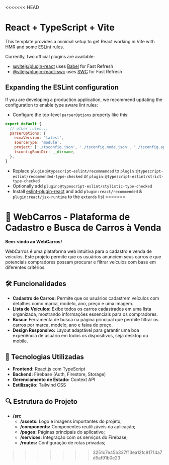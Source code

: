 <<<<<<< HEAD
# React + TypeScript + Vite

This template provides a minimal setup to get React working in Vite with HMR and some ESLint rules.

Currently, two official plugins are available:

- [@vitejs/plugin-react](https://github.com/vitejs/vite-plugin-react/blob/main/packages/plugin-react/README.md) uses [Babel](https://babeljs.io/) for Fast Refresh
- [@vitejs/plugin-react-swc](https://github.com/vitejs/vite-plugin-react-swc) uses [SWC](https://swc.rs/) for Fast Refresh

## Expanding the ESLint configuration

If you are developing a production application, we recommend updating the configuration to enable type aware lint rules:

- Configure the top-level `parserOptions` property like this:

```js
export default {
  // other rules...
  parserOptions: {
    ecmaVersion: 'latest',
    sourceType: 'module',
    project: ['./tsconfig.json', './tsconfig.node.json', './tsconfig.app.json'],
    tsconfigRootDir: __dirname,
  },
}
```

- Replace `plugin:@typescript-eslint/recommended` to `plugin:@typescript-eslint/recommended-type-checked` or `plugin:@typescript-eslint/strict-type-checked`
- Optionally add `plugin:@typescript-eslint/stylistic-type-checked`
- Install [eslint-plugin-react](https://github.com/jsx-eslint/eslint-plugin-react) and add `plugin:react/recommended` & `plugin:react/jsx-runtime` to the `extends` list
=======
# 🚗 WebCarros - Plataforma de Cadastro e Busca de Carros à Venda

**Bem-vindo ao WebCarros!** 

WebCarros é uma plataforma web intuitiva para o cadastro e venda de veículos. Este projeto permite que os usuários anunciem seus carros e que potenciais compradores possam procurar e filtrar veículos com base em diferentes critérios.

## 🛠️ Funcionalidades

- **Cadastro de Carros:** Permite que os usuários cadastrem veículos com detalhes como marca, modelo, ano, preço e uma imagem.
- **Lista de Veículos:** Exibe todos os carros cadastrados em uma lista organizada, mostrando informações essenciais para os compradores.
- **Busca:** Ferramenta de busca na página principal que permite filtrar os carros por marca, modelo, ano e faixa de preço.
- **Design Responsivo:** Layout adaptável para garantir uma boa experiência de usuário em todos os dispositivos, seja desktop ou mobile.

## 🚀 Tecnologias Utilizadas

- **Frontend:** React.js com TypeScript
- **Backend:** Firebase (Auth, Firestore, Storage)
- **Gerenciamento de Estado:** Context API
- **Estilização:** Tailwind CSS

## 🔍 Estrutura do Projeto

- **/src**
  - **/assets:** Logo e imagens importantes do projeto; 
  - **/components:** Componentes reutilizáveis da aplicação;
  - **/pages:** Páginas principais do aplicativo;
  - **/services:** Integração com os serviços do Firebase;
  - **/routes:** Configuração de rotas privadas;
  
>>>>>>> 3251c7e45b337f13ea12fc91714a7d5af91b0e23
